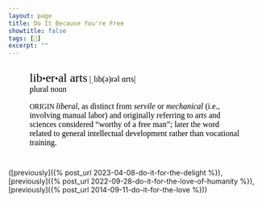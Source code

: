 ```yaml
---
layout: page
title: Do It Because You're Free
showtitle: false
tags: [📖]
excerpt: ""
---
```

<div class="defs" style="margin: 3em; margin-top: 2em; "><span class="Apple-style-span" style="border-collapse: separate; color: rgb(0, 0, 0); font-family: Times; font-size: medium; font-style: normal; font-variant: normal; font-weight: normal; letter-spacing: normal; line-height: normal; orphans: 2; text-align: auto; text-indent: 0px; text-transform: none; white-space: normal; widows: 2; word-spacing: 0px; -webkit-border-horizontal-spacing: 0px; -webkit-border-vertical-spacing: 0px; -webkit-text-decorations-in-effect: none; -webkit-text-size-adjust: auto; -webkit-text-stroke-width: 0px; "><!-- wordid: 44001--><div class="def" style="margin-top: 1em; "><span class="def" style="font-family: Baskerville; "><span class="hwGrp" d:priority="2" style="font-weight: normal; "><span class="hw" d:priority="2" d:dhw="1" style="font-size: 24px; ">lib<span class="hsb" style="font-size: 75%; ">•</span>er<span class="hsb" style="font-size: 75%; ">•</span>al arts</span><span class="pronGrp" d:priority="2" style="font-weight: normal; "><span class="pr" d:pr="US_IPA" type="US_IPA" style="font-family: HiraMinPro-W3; "> |ˌlɪb(ə)rəl ɑrts|</span></span></span><span class="SB" style="display: block; margin-left: 1em; text-indent: -1em; "><span class="prelim"><span class="ps" d:ps="1" style="font-weight: normal; "> plural noun </span></span></span><span class="etymBlock" d:priority="2" style="display: block; margin-top: 1em; text-indent: 0px; "><span class="lbl" style="font-size: 14px; ">ORIGIN  </span><span class="italic" style="font-style: italic"> liberal</span>, as distinct from<span class="italic" style="font-style: italic"> servile </span>or<span class="italic" style="font-style: italic"> mechanical </span>(i.e., involving manual labor) and originally referring to arts and sciences considered “worthy of a free man”; later the word related to general intellectual development rather than vocational training.</span></span></div></span></div>

([previously]({% post_url 2023-04-08-do-it-for-the-delight %}), [previously]({% post_url 2022-09-28-do-it-for-the-love-of-humanity %}), [previously]({% post_url 2014-09-11-do-it-for-the-love %}))
